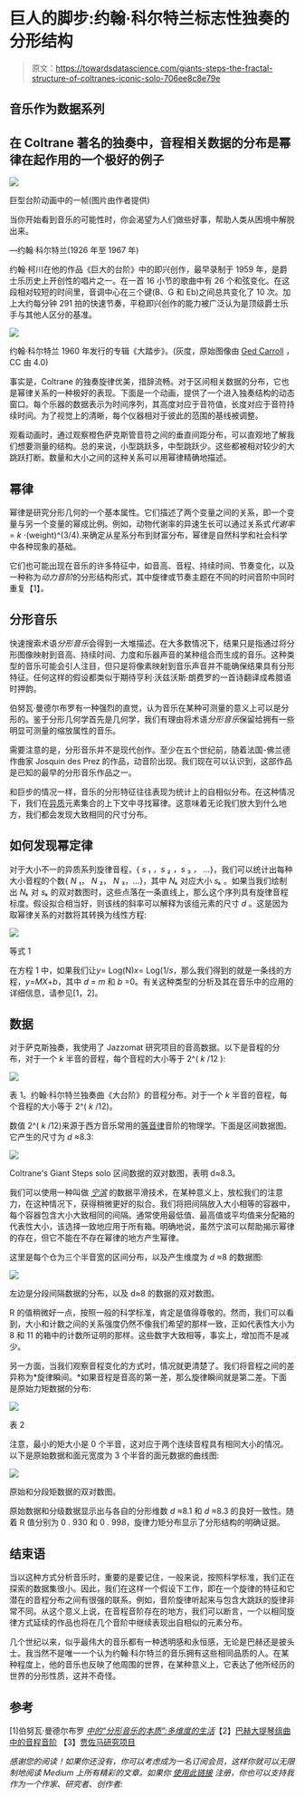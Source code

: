 # 巨人的脚步:约翰·科尔特兰标志性独奏的分形结构

> 原文：<https://towardsdatascience.com/giants-steps-the-fractal-structure-of-coltranes-iconic-solo-706ee8c8e79e>

## 音乐作为数据系列

## 在 Coltrane 著名的独奏中，音程相关数据的分布是幂律在起作用的一个极好的例子

![](img/6a69b89dcffed1a2becd44a26647e049.png)

巨型台阶动画中的一帧(图片由作者提供)

当你开始看到音乐的可能性时，你会渴望为人们做些好事，帮助人类从困境中解脱出来。

—约翰·科尔特兰(1926 年至 1967 年)

约翰·柯川在他的作品《巨大的台阶》中的即兴创作，最早录制于 1959 年，是爵士乐历史上开创性的唱片之一。在一首 16 小节的歌曲中有 26 个和弦变化。在这段相对较短的时间里，音调中心在三个键(B、G 和 Eb)之间总共变化了 10 次。加上大约每分钟 291 拍的快速节奏，平稳即兴创作的能力被广泛认为是顶级爵士乐手与其他人区分的基准。

![](img/211b172bb25849788ff9847da29c8918.png)

约翰·科尔特兰 1960 年发行的专辑《大踏步》。(灰度，原始图像由 [Ged Carroll](https://www.flickr.com/photos/renaissancechambara/) ，CC 由 4.0)

事实是，Coltrane 的独奏旋律优美，措辞流畅。对于区间相关数据的分布，它也是幂律关系的一种极好的表现。下面是一个动画，提供了一个进入独奏结构的动态窗口。每个乐器的数据表示为时间序列，其高度对应于音符值，长度对应于音符持续时间。为了视觉上的清晰，每个仪器相对于彼此的范围的基线被调整。

观看动画时，通过观察橙色萨克斯管音符之间的垂直间距分布，可以直观地了解我们想要测量的结构。总的来说，小型跳跃多，中型跳跃少。这些都被相对较少的大跳跃打断。数量和大小之间的这种关系可以用幂律精确地描述。

## 幂律

幂律是研究分形几何的一个基本属性。它们描述了两个变量之间的关系，即一个变量与另一个变量的幂成比例。例如，动物代谢率的异速生长可以通过关系式*代谢率* = *k* ⋅(weight)^(3/4).来确定从星系分布到财富分布，幂律是自然科学和社会科学中各种现象的基础。

它们也可能出现在音乐的许多特征中，如音高、音程、持续时间、节奏变化，以及一种称为*动力音阶*的分形结构形式，其中旋律或节奏主题在不同的时间音阶中同时重复【1】*。*

## 分形音乐

快速搜索术语*分形音乐*会得到一大堆描述。在大多数情况下，结果只是指通过将分形图像映射到音高、持续时间、力度和乐器声音的某种组合而生成的音乐。这种类型的音乐可能会引人注目，但只是将像素映射到音乐声音并不能确保结果具有分形特征。任何这样的假设都类似于期待亨利·沃兹沃斯·朗费罗的一首诗翻译成希腊语时押韵。

伯努瓦·曼德尔布罗有一种强烈的直觉，认为音乐在某种可测量的意义上可以是分形的。鉴于分形几何学首先是几何学，我们有理由将术语*分形音乐*保留给拥有一些明显可测量的缩放属性的音乐。

需要注意的是，分形音乐并不是现代创作。至少在五个世纪前，随着法国-佛兰德作曲家 Josquin des Prez 的作品，动音阶出现。我们现在可以认识到，这部作品是已知的最早的分形音乐作品之一。

和巨步的情况一样，音乐的分形特征往往表现为统计上的自相似分布。在这种情况下，我们在[异质](https://statisticsbyjim.com/basics/heterogeneity/)元素集合的上下文中寻找幂律。这意味着无论我们放大到什么地方，我们都会发现大致相同的尺寸分布。

## 如何发现幂定律

对于大小不一的异质系列旋律音程，{ *s* ₁ *，s* ₂ *，s* ₃ *，* …}，我们可以统计出每种大小音程的个数{ *N* ₁， *N* ₂， *N* ₃，…}，其中 *Nₖ* 对应大小 *sₖ* 。如果当我们绘制出 *Nₖ* 对 *sₖ* 的双对数图时，这些点落在一条直线上，那么这个序列具有旋律音程标度。假设拟合相当好，则该线的斜率可以解释为该组元素的尺寸 *d* 。这是因为取幂律关系的对数将其转换为线性方程:

![](img/a6d52415dc66ab4030b8caa9eef84005.png)

等式 1

在方程 1 中，如果我们让*y*= Log(N)*x*= Log(1/*s*，那么我们得到的就是一条线的方程，*y*=*MX*+*b*，其中 *d* = *m* 和 *b* =0。有关这种类型的分析及其在音乐中的应用的详细信息，请参见[1，2]。

## 数据

对于萨克斯独奏，我使用了 Jazzomat 研究项目的音高数据。以下是音程的分布，对于一个 *k* 半音的音程，每个音程的大小等于 2^( *k* /12 ):

![](img/0bae0f0542b58ce43554ff0c2bf422d9.png)

表 1。约翰·科尔特兰独奏曲《大台阶》的音程分布。对于一个 *k* 半音的音程，每个音程的大小等于 2^( *k* /12)。

数值 2^( *k* /12)来源于西方音乐常用的[等音律](https://www.wikiwand.com/en/12_equal_temperament)音阶的物理学。下面是区间数据图。它产生的尺寸为 *d* ≈8.3:

![](img/d3018dbc15776503a79b1a88e2fe4fd7.png)

Coltrane's Giant Steps solo 区间数据的双对数图，表明 d≈8.3。

我们可以使用一种叫做 [*宁滨*](https://www.geeksforgeeks.org/binning-in-data-mining/) 的数据平滑技术，在某种意义上，放松我们的注意力，在这种情况下，获得稍微更好的拟合。我们将把间隔放入大小相等的容器中，每个容器包含大小大致相同的间隔。通常使用最低值、最高值或平均值来分配箱的代表性大小，该选择一致地应用于所有箱。明确地说，虽然宁滨可以帮助揭示幂律的存在，但它不能在不存在幂律的地方产生幂律。

这里是每个仓为三个半音宽的区间分布，以及产生维度为 *d* ≈8 的数据图:

![](img/e040948ec9930fd8aaa852b2d5fc00ed.png)

左边是分段间隔数据的分布，以及 d≈8 的数据的双对数图。

R 的值稍微好一点，按照一般的科学标准，肯定是值得尊敬的。然而，我们可以看到，大小和计数之间的关系强度仍然不像我们希望的那样一致，正如代表性大小为 8 和 11 的箱中的计数所证明的那样。这些数字大致相等，事实上，增加而不是减少。

另一方面，当我们观察音程变化的方式时，情况就更清楚了。我们将音程之间的差异称为*旋律瞬间。*如果音程是音高的第一差，那么旋律瞬间就是第二差。下面是原始力矩数据的分布:

![](img/eee59001b3c11d52f490633601be6a79.png)

表 2

注意，最小的矩大小是 0 个半音，这对应于两个连续音程具有相同大小的情况。以下是原始数据和面元宽度为 3 个半音的面元数据的曲线图:

![](img/e98ea11561f0f0d5d59147ecc0c74e7b.png)

原始和分段矩数据的双对数图。

原始数据和分级数据显示出与各自的分形维数 *d* ≈8.1 和 *d* ≈8.3 的良好一致性。随着 R 值分别为 0 . 930 和 0 . 998，旋律力矩分布显示了分形结构的明确证据。

## 结束语

当以这种方式分析音乐时，重要的是要记住，一般来说，按照科学标准，我们正在探索的数据集很小。因此，我们在这样一个假设下工作，即在一个旋律的特征和它潜在的音程分布之间有很强的联系。例如，音阶旋律听起来与包含大跳跃的旋律非常不同。从这个意义上说，在音程音阶存在的地方，我们可以断言，一个以相同旋律方式延续的作品也将在几个音阶中继续表现出自相似的元素分布。

几个世纪以来，似乎最伟大的音乐都有一种透明感和永恒感，无论是巴赫还是披头士。我当然不是唯一一个认为约翰·科尔特兰的音乐拥有这些相同品质的人。在某种程度上，他的音乐也反映了他周围的世界，在某种意义上，它表达了他所经历的世界的分形性质，这并不奇怪。

## 参考

[1]伯努瓦·曼德尔布罗 [*中的“分形音乐的本质”:多维度的生活*](https://www.worldscientific.com/worldscibooks/10.1142/8238)【2】[巴赫大提琴组曲中的音程音阶](https://www.researchgate.net/publication/52005995_Intervallic_Scaling_in_the_Bach_Cello_Suites)
【3】[贾佐马研究项目](https://jazzomat.hfm-weimar.de/index.html)

*感谢您的阅读！如果你还没有，你可以考虑成为一名订阅会员，这样你就可以无限制地阅读 Medium 上所有精彩的文章。如果你* [*使用此链接*](https://medium.com/@harlan.j.brothers/membership) *注册，你也可以支持我作为一个作家、研究者、创作者:*

[](https://medium.com/@harlan.j.brothers/membership) 